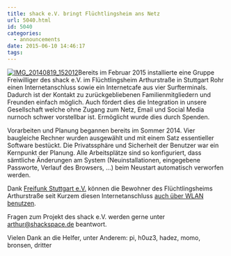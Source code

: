 ```yaml
---
title: shack e.V. bringt Flüchtlingsheim ans Netz
url: 5040.html
id: 5040
categories:
  - announcements
date: 2015-06-10 14:46:17
tags:
---
```


[![IMG_20140819_152012](https://blog.shackspace.de/wp-content/uploads/2015/06/IMG_20140819_152012.jpg)](https://blog.shackspace.de/wp-content/uploads/2015/06/IMG_20140819_152012.jpg)Bereits im Februar 2015 installierte eine Gruppe Freiwilliger des shack e.V. im Flüchtlingsheim Arthurstraße in Stuttgart Rohr einen Internetanschluss sowie ein Internetcafe aus vier Surfterminals. Dadurch ist der Kontakt zu zurückgebliebenen Familienmitgliedern und Freunden einfach möglich. Auch fördert dies die Integration in unsere Gesellschaft welche ohne Zugang zum Netz, Email und Social Media nurnoch schwer vorstellbar ist. Ermöglicht wurde dies durch Spenden.

Vorarbeiten und Planung begannen bereits im Sommer 2014\. Vier baugleiche Rechner wurden ausgewählt und mit einem Satz essentieller Software bestückt. Die Privatssphäre und Sicherheit der Benutzer war ein Kernpunkt der Planung. Alle Arbeitsplätze sind so konfiguriert, dass sämtliche Änderungen am System (Neuinstallationen, eingegebene Passworte, Verlauf des Browsers, ...) beim Neustart automatisch verworfen werden.

Dank [Freifunk Stuttgart e.V.](http://freifunk-stuttgart.de/) können die Bewohner des Flüchtlingsheims Arthurstraße seit Kurzem diesen Internetanschluss [auch über WLAN benutzen](http://freifunk-stuttgart.de/2015/06/11/1-stuttgarter-fluechtlingsunterkunft-mit-freifunk/).

Fragen zum Projekt des shack e.V. werden gerne unter [arthur@shackspace.de](mailto:arthur@shackspace.de) beantwort.

Vielen Dank an die Helfer, unter Anderem: pi, h0uz3, hadez, momo, bronsen, dritter